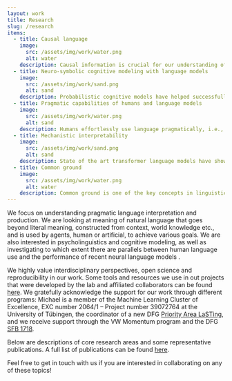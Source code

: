 ```yaml
---
layout: work
title: Research
slug: /research
items:
  - title: Causal language
    image:
      src: /assets/img/work/water.png
      alt: water
    description: Causal information is crucial for our understanding of the world. However, most of it isn't communicated explicitly (e.g., A causes B), but is inferred from non-causal language (e.g., If A, then B) or correlational language. We investigate which contextual factors influence these causal inferences and develop novel probabilistic models of causal language interpretation (e.g., <a href="https://escholarship.org/uc/item/9p29w77n">Lassiter & Franke, 2024</a>). 
  - title: Neuro-symbolic cognitive modeling with language models
    image:
      src: /assets/img/work/sand.png
      alt: sand
    description: Probabilistic cognitive models have helped successfully explain many phenomena in human cognition at the computational level, including how humans interpret and produce pragmatic utterances. However, such models often face a challenge in scalability to more open-ended situations and utterances, because they often rely on manually specified spaces of reasoning alternatives. We combine the explanatory strength of computational cognitive models with the flexibility of recent language models to explore more open-ended cognitive models that can explain more open-ended pragmatic language use (e.g., <a href="https://openreview.net/pdf/663bf35649ff2aeb9f3ca254833437df34bde2aa.pdf">Tsvilodub, Franke & Carcassi, 2024</a>; <a href="https://openpublishing.library.umass.edu/scil/article/id/3187/">Tsvilodub, Hawkins & Franke, 2025</a>).  
  - title: Pragmatic capabilities of humans and language models
    image:
      src: /assets/img/work/water.png
      alt: sand
    description: Humans effortlessly use language pragmatically, i.e., going beyond its literal meaning by relying on interlocutors' inferences in context. Additionally to knowledge of language, this capability in humans is supported by probabilistic mechanisms for reasoning about other people, rich world knowledge, and more. We investigate diverse phenomena in pragmatic language and work on new probilistic models explaining them (e.g., <a href="https://journals.plos.org/plosone/article?id=10.1371/journal.pone.0323839">Achimova, Franke & Butz, 2025</a>; <a href="https://osf.io/preprints/psyarxiv/8tnfd_v1">Hawkins, Tsvilodub, Bergey, Goodman & Franke, 2025</a>; <a href="https://psycnet.apa.org/record/2022-53084-001">Hawkins, Franke & al, 2023</a> ). We also investigate to which extent language models already are capable of interpreting and generating pragmatic language, and crucially, how these capabilities should be assessed (e.g., <a href="https://arxiv.org/abs/2403.00998">Tsvilodub, Wang, Grosch & Franke, 2024</a>).
  - title: Mechanistic interpretability
    image:
      src: /assets/img/work/sand.png
      alt: sand
    description: State of the art transformer language models have shown impressive performance in many domains, including tasks commonly used in cognitive psychology and pragmatics. However, the mechanisms within the models that lead to this performance remain poorly understood. We investigate to which extent the computational processes in such models may be (non) human-like, or could be influenced in human-like ways, when exposed to, e.g., classical cognitive reflection tasks (e.g., <a href="https://openreview.net/pdf?id=nHg1giMiOW">Hu & Franke, 2024</a>; <a href="https://arxiv.org/html/2504.14107v1">Hu, Lepori & Franke, 2025</a>).
  - title: Common ground
    image:
      src: /assets/img/work/water.png
      alt: water
    description: Common ground is one of the key concepts in linguistics, but the precise definition as well as computational accounts of communication including common ground are still highly debated. We are excited to be part of the <a href="https://uni-tuebingen.de/forschung/forschungsschwerpunkte/sonderforschungsbereiche/sfb-common-ground/">SFB 1718 Common Ground</a> at the University of Tübingen, and will work on projects like computational modeling of meaning as it may emerge in non-human communciation (e.g., <a href="https://escholarship.org/content/qt56c0m5t0/qt56c0m5t0_noSplash_2d91ec350b88f6ea92afa811b9c441b5.pdf">Franke, Bohn & Fröhlich, 2024</a>) 
---
```


We focus on understanding pragmatic language interpretation and production. We are looking at meaning of natural language that goes beyond literal meaning, constructed from context, world knowledge etc., and is used by agents, human or artificial, to achieve various goals. We are also interested in psycholinguistics and cognitive modeling, as well as investigating to which extent there are parallels between human language use and the performance of recent neural language models .

We highly value interdisciplinary perspectives, open science and reproducibility in our work. Some tools and resources we use in out projects that were developed by the lab and affiliated collaborators can be found [here](https://cogsciprag.github.io/home/resources). We gratefully acknowledge the support for our work through different programs: Michael is a member of the Machine Learning Cluster of Excellence, EXC number 2064/1 – Project number 39072764 at the University of Tübingen, the coordinator of a new DFG [Priority Area LaSTing](https://www.lasting-spp.org/), and we receive support through the VW Momentum program and the DFG [SFB 1718](https://uni-tuebingen.de/forschung/forschungsschwerpunkte/sonderforschungsbereiche/sfb-common-ground/).

Below are descriptions of core research areas and some representative publications. A full list of publications can be found [here](https://cogsciprag.github.io/home/publications).

Feel free to get in touch with us if you are interested in collaborating on any of these topics!
<br />
<br />
